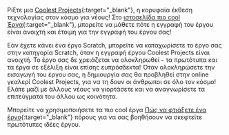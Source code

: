 Ρίξτε μια [Coolest Projects](https://coolestprojects.org/){:target="_blank"}, η κορυφαία έκθεση τεχνολογίας στον κόσμο για νέους! Στο [ιστοσελίδα πιο cool Έργα](https://coolestprojects.org/){:target="_blank"}, μπορείτε να μάθετε πότε η εγγραφή του έργου είναι ανοιχτή και έτοιμη για την εγγραφή του έργου σας!

Εάν έχετε κάνει ένα έργο Scratch, μπορείτε να καταχωρίσετε το έργο σας στην κατηγορία Scratch, όταν η εγγραφή έργου Coolest Projects είναι ανοιχτή. Το έργο σας δε χρειάζεται να ολοκληρωθεί - τα πρωτότυπα και τα έργα σε εξέλιξη είναι επίσης ευπρόσδεκτα! Όταν ολοκληρώσετε την εισαγωγή του έργου σας, η δημιουργία σας θα προβληθεί στην online γκαλερί Coolest Projects, για να τη δουν οι άνθρωποι σε όλο τον κόσμο! Ελάτε μαζί με άλλους νέους να γιορτάσετε και να αναγνωρίσετε τα επιτεύγματα του άλλου ως κοινότητα.

Μπορείτε να χρησιμοποιήσετε τα πιο cool έργα [Πώς να φτιάξετε ένα έργο](https://coolestprojects.org/2020/03/31/how-to-make-a-project-workbook-and-additional-resources/){:target="_blank"} πόρους για να σας βοηθήσουν να σκεφτείτε πρωτότυπες ιδέες έργου.

